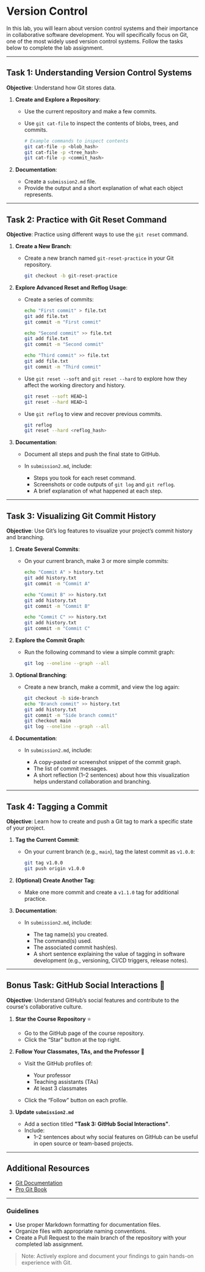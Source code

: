 # Version Control

In this lab, you will learn about version control systems and their importance in collaborative software development. You will specifically focus on Git, one of the most widely used version control systems. Follow the tasks below to complete the lab assignment.

---

## Task 1: Understanding Version Control Systems

**Objective**: Understand how Git stores data.

1. **Create and Explore a Repository**:

   - Use the current repository and make a few commits.
   - Use `git cat-file` to inspect the contents of blobs, trees, and commits.

     ```sh
     # Example commands to inspect contents
     git cat-file -p <blob_hash>
     git cat-file -p <tree_hash>
     git cat-file -p <commit_hash>
     ```

2. **Documentation**:

   - Create a `submission2.md` file.
   - Provide the output and a short explanation of what each object represents.

---

## Task 2: Practice with Git Reset Command

**Objective**: Practice using different ways to use the `git reset` command.

1. **Create a New Branch**:

   - Create a new branch named `git-reset-practice` in your Git repository.

     ```sh
     git checkout -b git-reset-practice
     ```

2. **Explore Advanced Reset and Reflog Usage**:

   - Create a series of commits:

     ```sh
     echo "First commit" > file.txt
     git add file.txt
     git commit -m "First commit"

     echo "Second commit" >> file.txt
     git add file.txt
     git commit -m "Second commit"

     echo "Third commit" >> file.txt
     git add file.txt
     git commit -m "Third commit"
     ```

   - Use `git reset --soft` and `git reset --hard` to explore how they affect the working directory and history.

     ```sh
     git reset --soft HEAD~1
     git reset --hard HEAD~1
     ```

   - Use `git reflog` to view and recover previous commits.

     ```sh
     git reflog
     git reset --hard <reflog_hash>
     ```

3. **Documentation**:

   - Document all steps and push the final state to GitHub.
   - In `submission2.md`, include:

     - Steps you took for each reset command.
     - Screenshots or code outputs of `git log` and `git reflog`.
     - A brief explanation of what happened at each step.

---

## Task 3: Visualizing Git Commit History

**Objective**: Use Git’s log features to visualize your project’s commit history and branching.

1. **Create Several Commits**:

   - On your current branch, make 3 or more simple commits:

     ```sh
     echo "Commit A" > history.txt
     git add history.txt
     git commit -m "Commit A"

     echo "Commit B" >> history.txt
     git add history.txt
     git commit -m "Commit B"

     echo "Commit C" >> history.txt
     git add history.txt
     git commit -m "Commit C"
     ```

2. **Explore the Commit Graph**:

   - Run the following command to view a simple commit graph:

     ```sh
     git log --oneline --graph --all
     ```

3. **Optional Branching**:

   - Create a new branch, make a commit, and view the log again:

     ```sh
     git checkout -b side-branch
     echo "Branch commit" >> history.txt
     git add history.txt
     git commit -m "Side branch commit"
     git checkout main
     git log --oneline --graph --all
     ```

4. **Documentation**:

   - In `submission2.md`, include:

     - A copy-pasted or screenshot snippet of the commit graph.
     - The list of commit messages.
     - A short reflection (1–2 sentences) about how this visualization helps understand collaboration and branching.

---

## Task 4: Tagging a Commit

**Objective**: Learn how to create and push a Git tag to mark a specific state of your project.

1. **Tag the Current Commit**:

   - On your current branch (e.g., `main`), tag the latest commit as `v1.0.0`:

     ```sh
     git tag v1.0.0
     git push origin v1.0.0
     ```

2. **(Optional) Create Another Tag**:

   - Make one more commit and create a `v1.1.0` tag for additional practice.

3. **Documentation**:

   - In `submission2.md`, include:

     - The tag name(s) you created.
     - The command(s) used.
     - The associated commit hash(es).
     - A short sentence explaining the value of tagging in software development (e.g., versioning, CI/CD triggers, release notes).

---

## Bonus Task: GitHub Social Interactions 🌟

**Objective**: Understand GitHub’s social features and contribute to the course's collaborative culture.

1. **Star the Course Repository** ⭐️

   - Go to the GitHub page of the course repository.
   - Click the “Star” button at the top right.

2. **Follow Your Classmates, TAs, and the Professor** 👥

   - Visit the GitHub profiles of:

     - Your professor
     - Teaching assistants (TAs)
     - At least 3 classmates

   - Click the “Follow” button on each profile.

3. **Update `submission2.md`**

   - Add a section titled **"Task 3: GitHub Social Interactions"**.
   - Include:
     - 1–2 sentences about why social features on GitHub can be useful in open source or team-based projects.

---

## Additional Resources

- [Git Documentation](https://git-scm.com/doc)
- [Pro Git Book](https://git-scm.com/book/en/v2)

---

### Guidelines

- Use proper Markdown formatting for documentation files.
- Organize files with appropriate naming conventions.
- Create a Pull Request to the main branch of the repository with your completed lab assignment.

> Note: Actively explore and document your findings to gain hands-on experience with Git.
